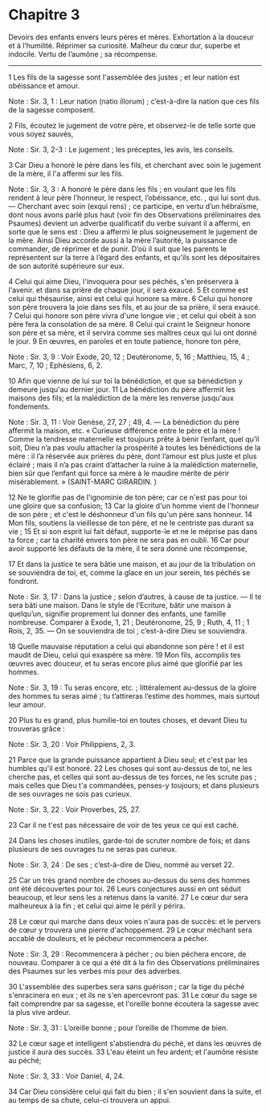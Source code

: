 # Chapitre 3

Devoirs des enfants envers leurs pères et mères.
Exhortation à la douceur et à l’humilité.
Réprimer sa curiosité.
Malheur du cœur dur, superbe et indocile.
Vertu de l’aumône ; sa récompense.

***

1 Les fils de la sagesse sont l'assemblée des justes ; et leur nation est obéissance et amour.

<span class="bible-note">Note : </span> Sir. 3, 1 : Leur nation (natio illorum) ; c’est-à-dire la nation que ces fils de la sagesse composent.


2 Fils, écoutez le jugement de votre père, et observez-le de telle sorte que vous soyez sauvés,

<span class="bible-note">Note : </span> Sir. 3, 2-3 : Le jugement ; les préceptes, les avis, les conseils.

3 Car Dieu a honoré le père dans les fils, et cherchant avec soin le jugement de la mère, il l'a affermi sur les fils.

<span class="bible-note">Note : </span> Sir. 3, 3 : A honoré le père dans les fils ; en voulant que les fils rendent à leur père l’honneur, le respect, l’obéissance, etc. , qui lui sont dus. ― Cherchant avec soin (exqui rens) ; ce participe, en vertu d’un hébraïsme, dont nous avons parlé plus haut (voir fin des Observations préliminaires des Psaumes) devient un adverbe qualificatif du verbe suivant il a affermi, en sorte que le sens est : Dieu a affermi le plus soigneusement le jugement de la mère. Ainsi Dieu accorde aussi à la mère l’autorité, la puissance de commander, de réprimer et de punir. D’où il suit que les parents le représentent sur la terre à l’égard des enfants, et qu’ils sont les dépositaires de son autorité supérieure sur eux.

4 Celui qui aime Dieu, l'invoquera pour ses péchés, s'en préservera à l'avenir. et dans sa prière de chaque jour, il sera exaucé. 5 Et comme est celui qui thésaurise, ainsi est celui qui honore sa mère. 6 Celui qui honore son père trouvera la joie dans ses fils, et au jour de sa prière, il sera exaucé. 7 Celui qui honore son père vivra d'une longue vie ; et celui qui obéit à son père fera la consolation de sa mère. 8 Celui qui craint le Seigneur honore son père et sa mère, et il servira comme ses maîtres ceux qui lui ont donné le jour. 9 En œuvres, en paroles et en toute patience, honore ton père,

<span class="bible-note">Note : </span> Sir. 3, 9 : Voir Exode, 20, 12 ; Deutéronome, 5, 16 ; Matthieu, 15, 4 ; Marc, 7, 10 ; Ephésiens, 6, 2.


10 Afin que vienne de lui sur toi la bénédiction, et que sa bénédiction y demeure jusqu'au dernier jour. 11 La bénédiction du père affermit les maisons des fils; et la malédiction de la mère les renverse jusqu'aux fondements.

<span class="bible-note">Note : </span> Sir. 3, 11 : Voir Genèse, 27, 27 ; 49, 4. ― La bénédiction du père affermit la maison, etc. « Curieuse différence entre le père et la mère ! Comme la tendresse maternelle est toujours prête à bénir l’enfant, quel qu’il soit, Dieu n’a pas voulu attacher la prospérité à toutes les bénédictions de la mère : il l’a réservée aux prières du père, dont l’amour est plus juste et plus éclairé ; mais il n’a pas craint d’attacher la ruine à la malédiction maternelle, bien sûr que l’enfant qui force sa mère à le maudire mérite de périr misérablement. » (SAINT-MARC GIRARDIN. )


12 Ne te glorifie pas de l'ignominie de ton père; car ce n'est pas pour toi une gloire que sa confusion; 13 Car la gloire d'un homme vient de l'honneur de son père ; et c'est le déshonneur d'un fils qu'un père sans honneur. 14 Mon fils, soutiens la vieillesse de ton père, et ne le centriste pas durant sa vie ; 15 Et si son esprit lui fait défaut, supporte-le et ne le méprise pas dans ta force ; car ta charité envers ton père ne sera pas en oubli. 16 Car pour avoir supporté les défauts de ta mère, il te sera donné une récompense,


17 Et dans la justice te sera bâtie une maison, et au jour de la tribulation on se souviendra de toi, et, comme la glace en un jour serein, tes péchés se fondront.

<span class="bible-note">Note : </span> Sir. 3, 17 : Dans la justice ; selon d’autres, à cause de ta justice. ― Il te sera bâti une maison. Dans le style de l’Ecriture, bâtir une maison à quelqu’un, signifie proprement lui donner des enfants, une famille nombreuse. Comparer à Exode, 1, 21 ; Deutéronome, 25, 9 ; Ruth, 4, 11 ; 1 Rois, 2, 35. ― On se souviendra de toi ; c’est-à-dire Dieu se souviendra.

18 Quelle mauvaise réputation a celui qui abandonne son père ! et il est maudit de Dieu, celui qui exaspère sa mère. 19 Mon fils, accomplis tes œuvres avec douceur, et tu seras encore plus aimé que glorifié par les hommes.

<span class="bible-note">Note : </span> Sir. 3, 19 : Tu seras encore, etc. ; littéralement au-dessus de la gloire des hommes tu seras aimé ; tu t’attireras l’estime des hommes, mais surtout leur amour.


20 Plus tu es grand, plus humilie-toi en toutes choses, et devant Dieu tu trouveras grâce :

<span class="bible-note">Note : </span> Sir. 3, 20 : Voir Philippiens, 2, 3.

21 Parce que la grande puissance appartient à Dieu seul; et c'est par les humbles qu'il est honoré. 22 Les choses qui sont au-dessus de toi, ne les cherche pas, et celles qui sont au-dessus de tes forces, ne les scrute pas ; mais celles que Dieu t'a commandées, penses-y toujours; et dans plusieurs de ses ouvrages ne sois pas curieux.

<span class="bible-note">Note : </span> Sir. 3, 22 : Voir Proverbes, 25, 27.

23 Car il ne t'est pas nécessaire de voir de tes yeux ce qui est caché.


24 Dans les choses inutiles, garde-toi de scruter nombre de fois; et dans plusieurs de ses ouvrages tu ne seras pas curieux.

<span class="bible-note">Note : </span> Sir. 3, 24 : De ses ; c’est-à-dire de Dieu, nommé au verset 22.

25 Car un très grand nombre de choses au-dessus du sens des hommes ont été découvertes pour toi. 26 Leurs conjectures aussi en ont séduit beaucoup, et leur sens les a retenus dans la vanité. 27 Le cœur dur sera malheureux à la fin ; et celui qui aime le péril y périra.


28 Le cœur qui marche dans deux voies n'aura pas de succès: et le pervers de cœur y trouvera une pierre d'achoppement. 29 Le cœur méchant sera accablé de douleurs, et le pécheur recommencera a pécher.

<span class="bible-note">Note : </span> Sir. 3, 29 : Recommencera à pécher ; ou bien péchera encore, de nouveau. Comparer à ce qui a été dit à la fin des Observations préliminaires des Psaumes sur les verbes mis pour des adverbes.

30 L'assemblée des superbes sera sans guérison ; car la tige du péché s'enracinera en eux ; et ils ne s'en apercevront pas. 31 Le cœur du sage se fait comprendre par sa sagesse, et l'oreille bonne écoutera la sagesse avec la plus vive ardeur.

<span class="bible-note">Note : </span> Sir. 3, 31 : L’oreille bonne ; pour l’oreille de l’homme de bien.

32 Le cœur sage et intelligent s'abstiendra du péché, et dans les œuvres de justice il aura des succès. 33 L'eau éteint un feu ardent; et l'aumône résiste au péché;

<span class="bible-note">Note : </span> Sir. 3, 33 : Voir Daniel, 4, 24.

34 Car Dieu considère celui qui fait du bien ; il s'en souvient dans la suite, et au temps de sa chute, celui-ci trouvera un appui.


